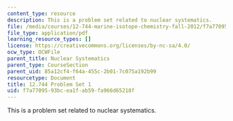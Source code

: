 ```yaml
---
content_type: resource
description: This is a problem set related to nuclear systematics.
file: /media/courses/12-744-marine-isotope-chemistry-fall-2012/f7a7709593bcea1fab59fa966d65218f_MIT12_744F12_Prob_Set1.pdf
file_type: application/pdf
learning_resource_types: []
license: https://creativecommons.org/licenses/by-nc-sa/4.0/
ocw_type: OCWFile
parent_title: Nuclear Systematics
parent_type: CourseSection
parent_uid: 85a12cf4-f64a-455c-2b01-7c075a192b99
resourcetype: Document
title: 12.744 Problem Set 1
uid: f7a77095-93bc-ea1f-ab59-fa966d65218f
---
```

This is a problem set related to nuclear systematics.
